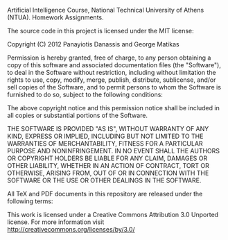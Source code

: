 Artificial Intelligence Course, National Technical University of Athens (NTUA).
Homework Assignments.

The source code in this project is licensed under the MIT license:

Copyright (C) 2012 Panayiotis Danassis and George Matikas

Permission is hereby granted, free of charge, to any person obtaining a copy of this software and associated documentation files (the "Software"), to deal in the Software without restriction, including without limitation the rights to use, copy, modify, merge, publish, distribute, sublicense, and/or sell copies of the Software, and to permit persons to whom the Software is furnished to do so, subject to the following conditions:

The above copyright notice and this permission notice shall be included in all copies or substantial portions of the Software.

THE SOFTWARE IS PROVIDED "AS IS", WITHOUT WARRANTY OF ANY KIND, EXPRESS OR IMPLIED, INCLUDING BUT NOT LIMITED TO THE WARRANTIES OF MERCHANTABILITY, FITNESS FOR A PARTICULAR PURPOSE AND NONINFRINGEMENT. IN NO EVENT SHALL THE AUTHORS OR COPYRIGHT HOLDERS BE LIABLE FOR ANY CLAIM, DAMAGES OR OTHER LIABILITY, WHETHER IN AN ACTION OF CONTRACT, TORT OR OTHERWISE, ARISING FROM, OUT OF OR IN CONNECTION WITH THE SOFTWARE OR THE USE OR OTHER DEALINGS IN THE SOFTWARE.

All TeX and PDF documents in this repository are released under the following terms:

This work is licensed under a Creative Commons Attribution 3.0 Unported license. For more information visit http://creativecommons.org/licenses/by/3.0/